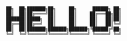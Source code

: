     ██╗  ██╗███████╗██╗     ██╗      ██████╗ ██╗
    ██║  ██║██╔════╝██║     ██║     ██╔═══██╗██║
    ███████║█████╗  ██║     ██║     ██║   ██║██║
    ██╔══██║██╔══╝  ██║     ██║     ██║   ██║╚═╝
    ██║  ██║███████╗███████╗███████╗╚██████╔╝██╗
    ╚═╝  ╚═╝╚══════╝╚══════╝╚══════╝ ╚═════╝ ╚═╝
<!--
**HerrFux/HerrFux** is a ✨ _special_ ✨ repository because its `README.md` (this file) appears on your GitHub profile.

Here are some ideas to get you started:

- 🔭 I’m currently working on ...
- 🌱 I’m currently learning ...
- 👯 I’m looking to collaborate on ...
- 🤔 I’m looking for help with ...
- 💬 Ask me about ...
- 📫 How to reach me: ...
- 😄 Pronouns: ...
- ⚡ Fun fact: ...
-->
